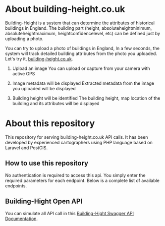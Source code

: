 # About building-height.co.uk

Building-Height is a system that can determine the attributes of historical buildings in England.
The building part (height, absoluteheightminimum, absoluteheightmaximum, heightconfidencelevel, etc) can be defined just by uploading a photo.

You can try to upload a photo of buildings in England, In a few seconds, the system will track detailed building attributes from the photo you uploaded. Let's try it, [building-height.co.uk](https://building-height.co.uk).

1. Upload an image
You can upload or capture from your camera with active GPS

1. Image metadata will be displayed
Extracted metadata from the image you uploaded will be displayed

1. Building height will be identified
The building height, map location of the building and its attributes will be displayed

# About this repository

This repository for serving building-height.co.uk API calls. It has been developed by experienced cartographers using PHP language based on Laravel and PostGIS.


## How to use this repository

No authentication is required to access this api. You simply enter the required parameters for each endpoint. Below is a complete list of available endpoints.

## Building-Hight Open API

You can simulate all API call in this [Building-Hight Swagger API Documentation](https://api.buildingshistory.co.uk/api/documentation).


